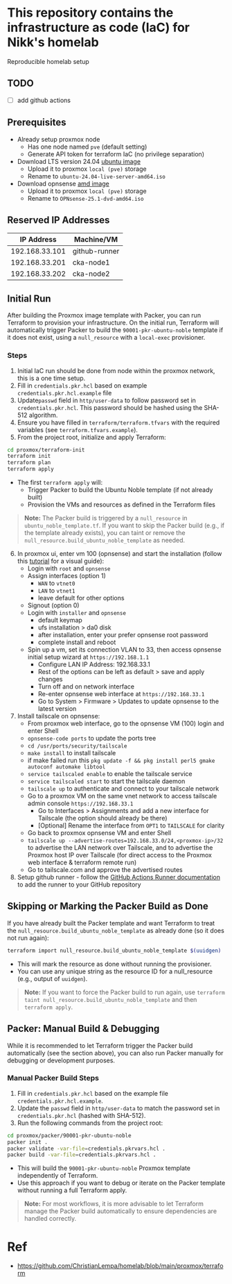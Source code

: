 # This repository contains the infrastructure as code (IaC) for Nikk's homelab

Reproducible homelab setup

## TODO

- [ ] add github actions

## Prerequisites

- Already setup proxmox node
    - Has one node named `pve` (default setting)
    - Generate API token for terraform IaC (no privilege separation)
- Download LTS version 24.04 [ubuntu image](https://cloud-images.ubuntu.com/)
    - Upload it to proxmox `local (pve)` storage
    - Rename to `ubuntu-24.04-live-server-amd64.iso`
- Download opnsense [amd image](https://opnsense.org/download/)
    - Upload it to proxmox `local (pve)` storage
    - Rename to `OPNsense-25.1-dvd-amd64.iso`

## Reserved IP Addresses

| IP Address       | Machine/VM    |
|------------------|---------------|
| 192.168.33.101   | github-runner |
| 192.168.33.201   | cka-node1     |
| 192.168.33.202   | cka-node2     |

## Initial Run

After building the Proxmox image template with Packer, you can run Terraform to provision your infrastructure. On the initial run, Terraform will automatically trigger Packer to build the `90001-pkr-ubuntu-noble` template if it does not exist, using a `null_resource` with a `local-exec` provisioner.

### Steps

1. Initial IaC run should be done from node within the proxmox network, this is a one time setup.
2. Fill in `credentials.pkr.hcl` based on example `credentials.pkr.hcl.example` file
3. Update`passwd` field in  `http/user-data` to follow password set in `credentials.pkr.hcl`. This password should be hashed using the SHA-512 algorithm.
4. Ensure you have filled in `terraform/terraform.tfvars` with the required variables (see `terraform.tfvars.example`).
5. From the project root, initialize and apply Terraform:

```bash
cd proxmox/terraform-init
terraform init
terraform plan
terraform apply
```

- The first `terraform apply` will:
  - Trigger Packer to build the Ubuntu Noble template (if not already built)
  - Provision the VMs and resources as defined in the Terraform files

> **Note:** The Packer build is triggered by a `null_resource` in `ubuntu_noble_template.tf`. If you want to skip the Packer build (e.g., if the template already exists), you can taint or remove the `null_resource.build_ubuntu_noble_template` as needed.

6. In proxmox ui, enter vm 100 (opnsense) and start the installation (follow this [tutorial](https://www.youtube.com/watch?v=XXx7NDgDaRU) for a visual guide):
    - Login with `root` and `opnsense`
    - Assign interfaces (option 1)
        - `WAN` to `vtnet0`
        - `LAN` to `vtnet1`
        - leave default for other options
    - Signout (option 0)
    - Login with `installer` and `opnsense`
        - default keymap
        - ufs installation > da0 disk
        - after installation, enter your prefer opnsense root password
        - complete install and reboot
    - Spin up a vm, set its connection VLAN to 33, then access opnsense initial setup wizard at `https://192.168.1.1`
        - Configure LAN IP Address: 192.168.33.1
        - Rest of the options can be left as default > save and apply changes
        - Turn off and on network interface
        - Re-enter opnsense web interface at `https://192.168.33.1`
        - Go to System > Firmware > Updates to update opnsense to the latest version
7. Install tailscale on opnsense:
    - From proxmox web interface, go to the opnsense VM (100) login and enter Shell
    - `opnsense-code ports` to update the ports tree
    - `cd /usr/ports/security/tailscale`
    - `make install` to install tailscale
    - if make failed run this `pkg update -f && pkg install perl5 gmake autoconf automake libtool`
    - `service tailscaled enable` to enable the tailscale service
    - `service tailscaled start` to start the tailscale daemon
    - `tailscale up` to authenticate and connect to your tailscale network
    - Go to a proxmox VM on the same vnet network to access tailscale admin console `https://192.168.33.1`
        - Go to Interfaces > Assignments and add a new interface for Tailscale (the option should already be there)
        - [Optional] Rename the interface from `OPT1` to `TAILSCALE` for clarity
    - Go back to proxmox opnsense VM and enter Shell
    - `tailscale up --advertise-routes=192.168.33.0/24,<proxmox-ip>/32` to advertise the LAN network over Tailscale, and to advertise the Proxmox host IP over Tailscale (for direct access to the Proxmox web interface & terraform remote run)
    - Go to tailscale.com and approve the advertised routes
8. Setup github runner - follow the [GitHub Actions Runner documentation](https://docs.github.com/en/actions/hosting-your-own-runners/adding-self-hosted-runners) to add the runner to your GitHub repository

## Skipping or Marking the Packer Build as Done

If you have already built the Packer template and want Terraform to treat the `null_resource.build_ubuntu_noble_template` as already done (so it does not run again):

```bash
terraform import null_resource.build_ubuntu_noble_template $(uuidgen)
```
- This will mark the resource as done without running the provisioner.
- You can use any unique string as the resource ID for a null_resource (e.g., output of `uuidgen`).

> **Note:** If you want to force the Packer build to run again, use `terraform taint null_resource.build_ubuntu_noble_template` and then `terraform apply`.

## Packer: Manual Build & Debugging

While it is recommended to let Terraform trigger the Packer build automatically (see the section above), you can also run Packer manually for debugging or development purposes.

### Manual Packer Build Steps

1. Fill in `credentials.pkr.hcl` based on the example file `credentials.pkr.hcl.example`.
2. Update the `passwd` field in `http/user-data` to match the password set in `credentials.pkr.hcl` (hashed with SHA-512).
3. Run the following commands from the project root:

```bash
cd proxmox/packer/90001-pkr-ubuntu-noble
packer init .
packer validate -var-file=credentials.pkrvars.hcl .
packer build -var-file=credentials.pkrvars.hcl .
```

- This will build the `90001-pkr-ubuntu-noble` Proxmox template independently of Terraform.
- Use this approach if you want to debug or iterate on the Packer template without running a full Terraform apply.

> **Note:** For most workflows, it is more advisable to let Terraform manage the Packer build automatically to ensure dependencies are handled correctly.

# Ref

- https://github.com/ChristianLempa/homelab/blob/main/proxmox/terraform

